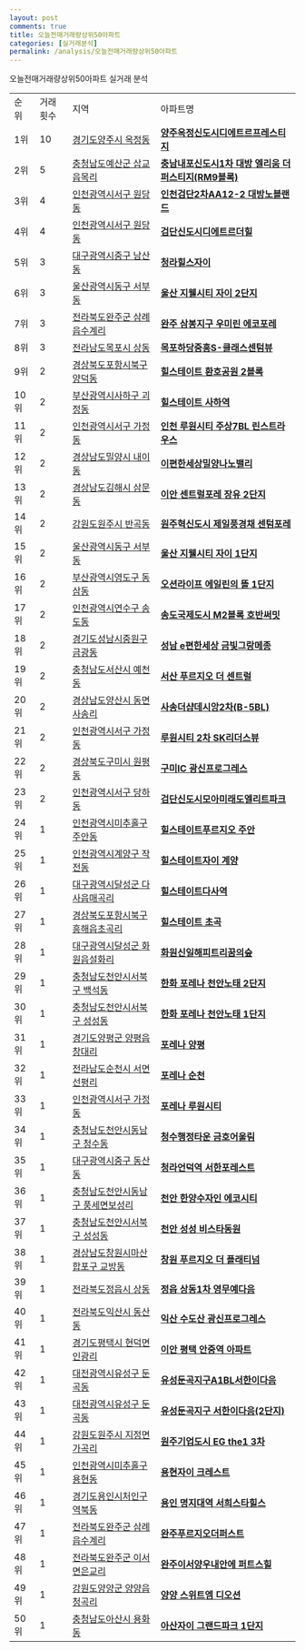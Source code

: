 ```yaml
---
layout: post
comments: true
title: 오늘전매거래량상위50아파트
categories: [실거래분석]
permalink: /analysis/오늘전매거래량상위50아파트
---
```


오늘전매거래량상위50아파트 실거래 분석

<table>
  <tr>
    <td>순위</td>
    <td>거래횟수</td>
    <td>지역</td>
    <td>아파트명</td>
  </tr>

  <tr>
    <td>1위</td>
    <td>10</td>
    <td><a href="/apt/경기도양주시옥정동">경기도양주시 옥정동</a></td>
    <td colspan="4" style="font-weight: bold;"><a href="/apt/경기도양주시옥정동양주옥정신도시디에트르프레스티지">양주옥정신도시디에트르프레스티지</a></td>
  </tr>

  <tr>
    <td>2위</td>
    <td>5</td>
    <td><a href="/apt/충청남도예산군삽교읍목리">충청남도예산군 삽교읍목리</a></td>
    <td colspan="4" style="font-weight: bold;"><a href="/apt/충청남도예산군삽교읍목리충남내포신도시1차대방엘리움더퍼스티지(RM9블록)">충남내포신도시1차 대방 엘리움 더 퍼스티지(RM9블록)</a></td>
  </tr>

  <tr>
    <td>3위</td>
    <td>4</td>
    <td><a href="/apt/인천광역시서구원당동">인천광역시서구 원당동</a></td>
    <td colspan="4" style="font-weight: bold;"><a href="/apt/인천광역시서구원당동인천검단2차AA12-2대방노블랜드">인천검단2차AA12-2 대방노블랜드</a></td>
  </tr>

  <tr>
    <td>4위</td>
    <td>4</td>
    <td><a href="/apt/인천광역시서구원당동">인천광역시서구 원당동</a></td>
    <td colspan="4" style="font-weight: bold;"><a href="/apt/인천광역시서구원당동검단신도시디에트르더힐">검단신도시디에트르더힐</a></td>
  </tr>

  <tr>
    <td>5위</td>
    <td>3</td>
    <td><a href="/apt/대구광역시중구남산동">대구광역시중구 남산동</a></td>
    <td colspan="4" style="font-weight: bold;"><a href="/apt/대구광역시중구남산동청라힐스자이">청라힐스자이</a></td>
  </tr>

  <tr>
    <td>6위</td>
    <td>3</td>
    <td><a href="/apt/울산광역시동구서부동">울산광역시동구 서부동</a></td>
    <td colspan="4" style="font-weight: bold;"><a href="/apt/울산광역시동구서부동울산지웰시티자이2단지">울산 지웰시티 자이 2단지</a></td>
  </tr>

  <tr>
    <td>7위</td>
    <td>3</td>
    <td><a href="/apt/전라북도완주군삼례읍수계리">전라북도완주군 삼례읍수계리</a></td>
    <td colspan="4" style="font-weight: bold;"><a href="/apt/전라북도완주군삼례읍수계리완주삼봉지구우미린에코포레">완주 삼봉지구 우미린 에코포레</a></td>
  </tr>

  <tr>
    <td>8위</td>
    <td>3</td>
    <td><a href="/apt/전라남도목포시상동">전라남도목포시 상동</a></td>
    <td colspan="4" style="font-weight: bold;"><a href="/apt/전라남도목포시상동목포하당중흥S-클래스센텀뷰">목포하당중흥S-클래스센텀뷰</a></td>
  </tr>

  <tr>
    <td>9위</td>
    <td>2</td>
    <td><a href="/apt/경상북도포항시북구양덕동">경상북도포항시북구 양덕동</a></td>
    <td colspan="4" style="font-weight: bold;"><a href="/apt/경상북도포항시북구양덕동힐스테이트환호공원2블록">힐스테이트 환호공원 2블록</a></td>
  </tr>

  <tr>
    <td>10위</td>
    <td>2</td>
    <td><a href="/apt/부산광역시사하구괴정동">부산광역시사하구 괴정동</a></td>
    <td colspan="4" style="font-weight: bold;"><a href="/apt/부산광역시사하구괴정동힐스테이트사하역">힐스테이트 사하역</a></td>
  </tr>

  <tr>
    <td>11위</td>
    <td>2</td>
    <td><a href="/apt/인천광역시서구가정동">인천광역시서구 가정동</a></td>
    <td colspan="4" style="font-weight: bold;"><a href="/apt/인천광역시서구가정동인천루원시티주상7BL린스트라우스">인천 루원시티 주상7BL 린스트라우스</a></td>
  </tr>

  <tr>
    <td>12위</td>
    <td>2</td>
    <td><a href="/apt/경상남도밀양시내이동">경상남도밀양시 내이동</a></td>
    <td colspan="4" style="font-weight: bold;"><a href="/apt/경상남도밀양시내이동이편한세상밀양나노밸리">이편한세상밀양나노밸리</a></td>
  </tr>

  <tr>
    <td>13위</td>
    <td>2</td>
    <td><a href="/apt/경상남도김해시삼문동">경상남도김해시 삼문동</a></td>
    <td colspan="4" style="font-weight: bold;"><a href="/apt/경상남도김해시삼문동이안센트럴포레장유2단지">이안 센트럴포레 장유 2단지</a></td>
  </tr>

  <tr>
    <td>14위</td>
    <td>2</td>
    <td><a href="/apt/강원도원주시반곡동">강원도원주시 반곡동</a></td>
    <td colspan="4" style="font-weight: bold;"><a href="/apt/강원도원주시반곡동원주혁신도시제일풍경채센텀포레">원주혁신도시 제일풍경채 센텀포레</a></td>
  </tr>

  <tr>
    <td>15위</td>
    <td>2</td>
    <td><a href="/apt/울산광역시동구서부동">울산광역시동구 서부동</a></td>
    <td colspan="4" style="font-weight: bold;"><a href="/apt/울산광역시동구서부동울산지웰시티자이1단지">울산 지웰시티 자이 1단지</a></td>
  </tr>

  <tr>
    <td>16위</td>
    <td>2</td>
    <td><a href="/apt/부산광역시영도구동삼동">부산광역시영도구 동삼동</a></td>
    <td colspan="4" style="font-weight: bold;"><a href="/apt/부산광역시영도구동삼동오션라이프에일린의뜰1단지">오션라이프 에일린의 뜰 1단지</a></td>
  </tr>

  <tr>
    <td>17위</td>
    <td>2</td>
    <td><a href="/apt/인천광역시연수구송도동">인천광역시연수구 송도동</a></td>
    <td colspan="4" style="font-weight: bold;"><a href="/apt/인천광역시연수구송도동송도국제도시M2블록호반써밋">송도국제도시 M2블록 호반써밋</a></td>
  </tr>

  <tr>
    <td>18위</td>
    <td>2</td>
    <td><a href="/apt/경기도성남시중원구금광동">경기도성남시중원구 금광동</a></td>
    <td colspan="4" style="font-weight: bold;"><a href="/apt/경기도성남시중원구금광동성남e편한세상금빛그랑메종">성남 e편한세상 금빛그랑메종</a></td>
  </tr>

  <tr>
    <td>19위</td>
    <td>2</td>
    <td><a href="/apt/충청남도서산시예천동">충청남도서산시 예천동</a></td>
    <td colspan="4" style="font-weight: bold;"><a href="/apt/충청남도서산시예천동서산푸르지오더센트럴">서산 푸르지오 더 센트럴</a></td>
  </tr>

  <tr>
    <td>20위</td>
    <td>2</td>
    <td><a href="/apt/경상남도양산시동면사송리">경상남도양산시 동면사송리</a></td>
    <td colspan="4" style="font-weight: bold;"><a href="/apt/경상남도양산시동면사송리사송더샵데시앙2차(B-5BL)">사송더샵데시앙2차(B-5BL)</a></td>
  </tr>

  <tr>
    <td>21위</td>
    <td>2</td>
    <td><a href="/apt/인천광역시서구가정동">인천광역시서구 가정동</a></td>
    <td colspan="4" style="font-weight: bold;"><a href="/apt/인천광역시서구가정동루원시티2차SK리더스뷰">루원시티 2차 SK리더스뷰</a></td>
  </tr>

  <tr>
    <td>22위</td>
    <td>2</td>
    <td><a href="/apt/경상북도구미시원평동">경상북도구미시 원평동</a></td>
    <td colspan="4" style="font-weight: bold;"><a href="/apt/경상북도구미시원평동구미IC광신프로그레스">구미IC 광신프로그레스</a></td>
  </tr>

  <tr>
    <td>23위</td>
    <td>2</td>
    <td><a href="/apt/인천광역시서구당하동">인천광역시서구 당하동</a></td>
    <td colspan="4" style="font-weight: bold;"><a href="/apt/인천광역시서구당하동검단신도시모아미래도엘리트파크">검단신도시모아미래도엘리트파크</a></td>
  </tr>

  <tr>
    <td>24위</td>
    <td>1</td>
    <td><a href="/apt/인천광역시미추홀구주안동">인천광역시미추홀구 주안동</a></td>
    <td colspan="4" style="font-weight: bold;"><a href="/apt/인천광역시미추홀구주안동힐스테이트푸르지오주안">힐스테이트푸르지오 주안</a></td>
  </tr>

  <tr>
    <td>25위</td>
    <td>1</td>
    <td><a href="/apt/인천광역시계양구작전동">인천광역시계양구 작전동</a></td>
    <td colspan="4" style="font-weight: bold;"><a href="/apt/인천광역시계양구작전동힐스테이트자이계양">힐스테이트자이 계양</a></td>
  </tr>

  <tr>
    <td>26위</td>
    <td>1</td>
    <td><a href="/apt/대구광역시달성군다사읍매곡리">대구광역시달성군 다사읍매곡리</a></td>
    <td colspan="4" style="font-weight: bold;"><a href="/apt/대구광역시달성군다사읍매곡리힐스테이트다사역">힐스테이트다사역</a></td>
  </tr>

  <tr>
    <td>27위</td>
    <td>1</td>
    <td><a href="/apt/경상북도포항시북구흥해읍초곡리">경상북도포항시북구 흥해읍초곡리</a></td>
    <td colspan="4" style="font-weight: bold;"><a href="/apt/경상북도포항시북구흥해읍초곡리힐스테이트초곡">힐스테이트 초곡</a></td>
  </tr>

  <tr>
    <td>28위</td>
    <td>1</td>
    <td><a href="/apt/대구광역시달성군화원읍설화리">대구광역시달성군 화원읍설화리</a></td>
    <td colspan="4" style="font-weight: bold;"><a href="/apt/대구광역시달성군화원읍설화리화원신일해피트리꿈의숲">화원신일해피트리꿈의숲</a></td>
  </tr>

  <tr>
    <td>29위</td>
    <td>1</td>
    <td><a href="/apt/충청남도천안시서북구백석동">충청남도천안시서북구 백석동</a></td>
    <td colspan="4" style="font-weight: bold;"><a href="/apt/충청남도천안시서북구백석동한화포레나천안노태2단지">한화 포레나 천안노태 2단지</a></td>
  </tr>

  <tr>
    <td>30위</td>
    <td>1</td>
    <td><a href="/apt/충청남도천안시서북구성성동">충청남도천안시서북구 성성동</a></td>
    <td colspan="4" style="font-weight: bold;"><a href="/apt/충청남도천안시서북구성성동한화포레나천안노태1단지">한화 포레나 천안노태 1단지</a></td>
  </tr>

  <tr>
    <td>31위</td>
    <td>1</td>
    <td><a href="/apt/경기도양평군양평읍창대리">경기도양평군 양평읍창대리</a></td>
    <td colspan="4" style="font-weight: bold;"><a href="/apt/경기도양평군양평읍창대리포레나양평">포레나 양평</a></td>
  </tr>

  <tr>
    <td>32위</td>
    <td>1</td>
    <td><a href="/apt/전라남도순천시서면선평리">전라남도순천시 서면선평리</a></td>
    <td colspan="4" style="font-weight: bold;"><a href="/apt/전라남도순천시서면선평리포레나순천">포레나 순천</a></td>
  </tr>

  <tr>
    <td>33위</td>
    <td>1</td>
    <td><a href="/apt/인천광역시서구가정동">인천광역시서구 가정동</a></td>
    <td colspan="4" style="font-weight: bold;"><a href="/apt/인천광역시서구가정동포레나루원시티">포레나 루원시티</a></td>
  </tr>

  <tr>
    <td>34위</td>
    <td>1</td>
    <td><a href="/apt/충청남도천안시동남구청수동">충청남도천안시동남구 청수동</a></td>
    <td colspan="4" style="font-weight: bold;"><a href="/apt/충청남도천안시동남구청수동청수행정타운금호어울림">청수행정타운 금호어울림</a></td>
  </tr>

  <tr>
    <td>35위</td>
    <td>1</td>
    <td><a href="/apt/대구광역시중구동산동">대구광역시중구 동산동</a></td>
    <td colspan="4" style="font-weight: bold;"><a href="/apt/대구광역시중구동산동청라언덕역서한포레스트">청라언덕역 서한포레스트</a></td>
  </tr>

  <tr>
    <td>36위</td>
    <td>1</td>
    <td><a href="/apt/충청남도천안시동남구풍세면보성리">충청남도천안시동남구 풍세면보성리</a></td>
    <td colspan="4" style="font-weight: bold;"><a href="/apt/충청남도천안시동남구풍세면보성리천안한양수자인에코시티">천안 한양수자인 에코시티</a></td>
  </tr>

  <tr>
    <td>37위</td>
    <td>1</td>
    <td><a href="/apt/충청남도천안시서북구성성동">충청남도천안시서북구 성성동</a></td>
    <td colspan="4" style="font-weight: bold;"><a href="/apt/충청남도천안시서북구성성동천안성성비스타동원">천안 성성 비스타동원</a></td>
  </tr>

  <tr>
    <td>38위</td>
    <td>1</td>
    <td><a href="/apt/경상남도창원시마산합포구교방동">경상남도창원시마산합포구 교방동</a></td>
    <td colspan="4" style="font-weight: bold;"><a href="/apt/경상남도창원시마산합포구교방동창원푸르지오더플래티넘">창원 푸르지오 더 플래티넘</a></td>
  </tr>

  <tr>
    <td>39위</td>
    <td>1</td>
    <td><a href="/apt/전라북도정읍시상동">전라북도정읍시 상동</a></td>
    <td colspan="4" style="font-weight: bold;"><a href="/apt/전라북도정읍시상동정읍상동1차영무예다음">정읍 상동1차 영무예다음</a></td>
  </tr>

  <tr>
    <td>40위</td>
    <td>1</td>
    <td><a href="/apt/전라북도익산시동산동">전라북도익산시 동산동</a></td>
    <td colspan="4" style="font-weight: bold;"><a href="/apt/전라북도익산시동산동익산수도산광신프로그레스">익산 수도산 광신프로그레스</a></td>
  </tr>

  <tr>
    <td>41위</td>
    <td>1</td>
    <td><a href="/apt/경기도평택시현덕면인광리">경기도평택시 현덕면인광리</a></td>
    <td colspan="4" style="font-weight: bold;"><a href="/apt/경기도평택시현덕면인광리이안평택안중역아파트">이안 평택 안중역 아파트</a></td>
  </tr>

  <tr>
    <td>42위</td>
    <td>1</td>
    <td><a href="/apt/대전광역시유성구둔곡동">대전광역시유성구 둔곡동</a></td>
    <td colspan="4" style="font-weight: bold;"><a href="/apt/대전광역시유성구둔곡동유성둔곡지구A1BL서한이다음">유성둔곡지구A1BL서한이다음</a></td>
  </tr>

  <tr>
    <td>43위</td>
    <td>1</td>
    <td><a href="/apt/대전광역시유성구둔곡동">대전광역시유성구 둔곡동</a></td>
    <td colspan="4" style="font-weight: bold;"><a href="/apt/대전광역시유성구둔곡동유성둔곡지구서한이다음(2단지)">유성둔곡지구 서한이다음(2단지)</a></td>
  </tr>

  <tr>
    <td>44위</td>
    <td>1</td>
    <td><a href="/apt/강원도원주시지정면가곡리">강원도원주시 지정면가곡리</a></td>
    <td colspan="4" style="font-weight: bold;"><a href="/apt/강원도원주시지정면가곡리원주기업도시EGthe13차">원주기업도시 EG the1 3차</a></td>
  </tr>

  <tr>
    <td>45위</td>
    <td>1</td>
    <td><a href="/apt/인천광역시미추홀구용현동">인천광역시미추홀구 용현동</a></td>
    <td colspan="4" style="font-weight: bold;"><a href="/apt/인천광역시미추홀구용현동용현자이크레스트">용현자이 크레스트</a></td>
  </tr>

  <tr>
    <td>46위</td>
    <td>1</td>
    <td><a href="/apt/경기도용인시처인구역북동">경기도용인시처인구 역북동</a></td>
    <td colspan="4" style="font-weight: bold;"><a href="/apt/경기도용인시처인구역북동용인명지대역서희스타힐스">용인 명지대역 서희스타힐스</a></td>
  </tr>

  <tr>
    <td>47위</td>
    <td>1</td>
    <td><a href="/apt/전라북도완주군삼례읍수계리">전라북도완주군 삼례읍수계리</a></td>
    <td colspan="4" style="font-weight: bold;"><a href="/apt/전라북도완주군삼례읍수계리완주푸르지오더퍼스트">완주푸르지오더퍼스트</a></td>
  </tr>

  <tr>
    <td>48위</td>
    <td>1</td>
    <td><a href="/apt/전라북도완주군이서면은교리">전라북도완주군 이서면은교리</a></td>
    <td colspan="4" style="font-weight: bold;"><a href="/apt/전라북도완주군이서면은교리완주이서양우내안에퍼트스힐">완주이서양우내안에 퍼트스힐</a></td>
  </tr>

  <tr>
    <td>49위</td>
    <td>1</td>
    <td><a href="/apt/강원도양양군양양읍청곡리">강원도양양군 양양읍청곡리</a></td>
    <td colspan="4" style="font-weight: bold;"><a href="/apt/강원도양양군양양읍청곡리양양스위트엠디오션">양양 스위트엠 디오션</a></td>
  </tr>

  <tr>
    <td>50위</td>
    <td>1</td>
    <td><a href="/apt/충청남도아산시용화동">충청남도아산시 용화동</a></td>
    <td colspan="4" style="font-weight: bold;"><a href="/apt/충청남도아산시용화동아산자이그랜드파크1단지">아산자이 그랜드파크 1단지</a></td>
  </tr>

</table>
